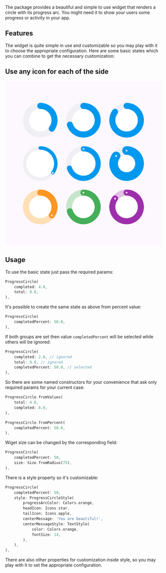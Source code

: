The package provides a beautiful and simple to use widget that renders
a circle with its progress arc. You might need it to show your users 
some progress or activity in your app.

## Features

The widget is quite simple in use and customizable
so you may play with it to choose the appropriate configuration.
Here are some basic states which you can combine to get the necessary customization:

## Use any icon for each of the side
![Here's an example of basic states you can do](example.png)

## Usage

To use the basic state just pass the required params:

```dart
ProgressCircle(
    completed: 4.0,
    total: 8.0,
),
```

It's possible to create the same state as above from percent value:

```dart
ProgressCircle(
    completedPercent: 50.0,
),
```

If both groups are set
then value `completedPercent` will be selected
while others will be ignored:

```dart
ProgressCircle(
    completed: 2.0, // ignored
    total: 8.0, // ignored
    completedPercent: 50.0, // selected
),
```

So there are some named constructors for your convenience
that ask only required params for your current case:

```dart
ProgressCircle.fromValues(
    total: 4.0,
    completed: 8.0,
),
```

```dart
ProgressCircle.fromPercent(
    completedPercent: 50.0,
),
```

Wiget size can be changed by the corresponding field:

```dart
ProgressCircle(
    completedPercent: 50,
    size: Size.fromRadius(75),
),
```

There is a style property so it's customizable:

```dart
ProgressCircle(
    completedPercent: 50,
    style: ProgressCircleStyle(
        progressArcColor: Colors.orange,
        headIcon: Icons.star,
        tailIcon: Icons.apple,
        centerMessage: 'You are beautiful!',
        centerMessageStyle: TextStyle(
            color: Colors.orange,
            fontSize: 14,
        ),
    ),
),
```

There are also other properties for customization inside style,
so you may play with it to set the appropriate configuration.
